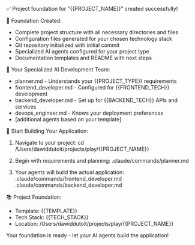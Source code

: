 ✅ Project foundation for "{{PROJECT_NAME}}" created successfully!

📁 Foundation Created:
- Complete project structure with all necessary directories and files
- Configuration files generated for your chosen technology stack
- Git repository initialized with initial commit  
- Specialized AI agents configured for your project type
- Documentation templates and README with next steps

🎯 Your Specialized AI Development Team:
- planner.md - Understands your {{PROJECT_TYPE}} requirements
- frontend_developer.md - Configured for {{FRONTEND_TECH}} development
- backend_developer.md - Set up for {{BACKEND_TECH}} APIs and services
- devops_engineer.md - Knows your deployment preferences
- [additional agents based on your template]

🚀 Start Building Your Application:
1. Navigate to your project:
   cd /Users/dawiddutoit/projects/play/{{PROJECT_NAME}}

2. Begin with requirements and planning:
   .claude/commands/planner.md

3. Your agents will build the actual application:
   .claude/commands/frontend_developer.md
   .claude/commands/backend_developer.md

📚 Project Foundation:
- Template: {{TEMPLATE}}
- Tech Stack: {{TECH_STACK}}
- Location: /Users/dawiddutoit/projects/play/{{PROJECT_NAME}}

Your foundation is ready - let your AI agents build the application!